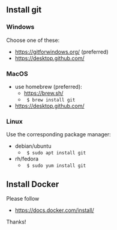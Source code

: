 ## Install git

### Windows

Choose one of these:

- https://gitforwindows.org/ (preferred)
- https://desktop.github.com/ 

### MacOS

- use homebrew (preferred):
    - https://brew.sh/
    - ` $ brew install git`
- https://desktop.github.com/

### Linux

Use the corresponding package manager:

- debian/ubuntu
    - ` $ sudo apt install git`
- rh/fedora
    - ` $ sudo yum install git`

## Install Docker

Please follow

- https://docs.docker.com/install/

Thanks!

